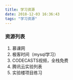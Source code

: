 ```yaml
---
title: 学习资源
date: 2018-12-03 16:36:43
tags: "学习资源"
---
```


### 资源列表

1. 慕课网
2. 极客时间（mysql学习）
3. CODECASTS视频，全栈免费
4. 腾讯云实验列表
5. 实验楼项目练习
